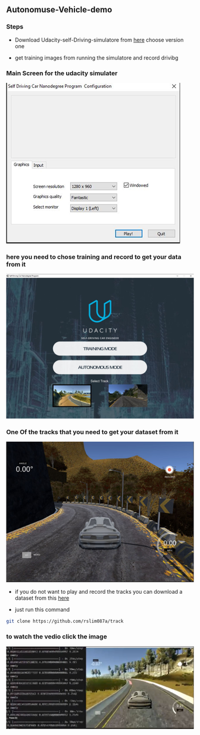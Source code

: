## Autonomuse-Vehicle-demo

### Steps

- Download Udacity-self-Driving-simulatore from [here](
    https://github.com/udacity/self-driving-car-sim) choose version one 

- get training images from running the simulatore and record drivibg 

### Main Screen for the udacity simulater 
![](IMG/1.JPG)

### here you need to chose training and record to get your data from it 
![](IMG/2.JPG)

### One Of the tracks that you need to get your dataset from it 
![](IMG/3.JPG)


- if you do not want to play and record the tracks you 
 can download a dataset from this [here](https://github.com/rslim087a/track)

 - just run this command 
 ```bash
 git clone https://github.com/rslim087a/track

 ```

### to watch the vedio click the image 
[![](IMG/4.JPG)](https://youtu.be/469Us-w_avc)